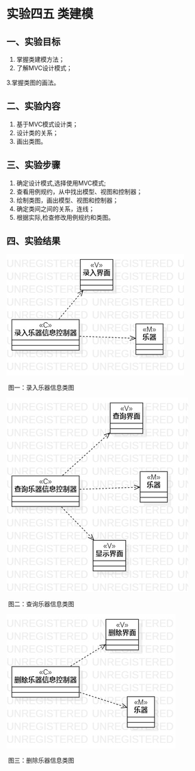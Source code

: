 # 实验四五 类建模

## 一、实验目标

1. 掌握类建模方法；
2. 了解MVC设计模式；

3.掌握类图的画法。

## 二、实验内容

1. 基于MVC模式设计类；
2. 设计类的关系；
3. 画出类图。

## 三、实验步骤

1. 确定设计模式,选择使用MVC模式;
2. 查看用例规约，从中找出模型、视图和控制器；
3. 绘制类图，画出模型、视图和控制器；
4. 确定类间之间的关系，连线；
5. 根据实际,检查修改用例规约和类图。

## 四、实验结果

![录入乐器信息类图](./lab45_录入乐器信息.jpg)

​									图一：录入乐器信息类图

![查询乐器信息类图](./lab45_查询乐器信息.jpg)

​									图二：查询乐器信息类图

![删除乐器信息类图](./lab45_删除乐器信息.jpg)

​										图三：删除乐器信息类图